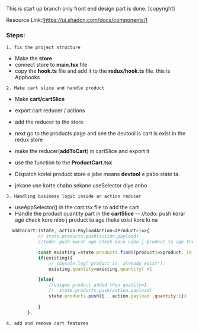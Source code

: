 This is start up branch only front end design part is done. [copyright]

Resource Link:[https://ui.shadcn.com/docs/components/]


###   Steps:

`1. fix the project structure`

- Make the **store**
- connect store to **main.tsx** file
- copy the **hook.ts** file and add it to the **redux/hook.ts** file. this is Apphooks

`2. Make cart slice and handle product`

- Make **cart/cartSlice**
- export cart reducer / actions
- add the reducer to the store
- next go to the products page and see the devtool is cart is exist in the redux store
- make the reducer(**addToCart**) in cartSlice and export it
- use the function to the **ProductCart.tsx** 

- Dispatch korlei product store e jabe means **devtool** e pabo state ta.

- jekane use korte chabo sekane useSelector diye anbo

`3. Handling business logic inside an action reducer`

- useAppSelector() in the *cart.tsx* file to add the cart
- Handle the product quantity part in the **cartSlice**
--  //todo: push korar age check kore nibo j product ta age theke exist kore ki na


```javascript
  addToCart:(state, action:PayloadAction<IProduct>)=>{
            // state.products.push(action.payload)
            //todo: push korar age check kore nibo j product ta age theke exist kore ki na

            const existing =state.products.find((product)=>product._id ===action.payload._id);
            if(existing){
                // console.log('product is  already exist');
                existing.quantity=existing.quantity! +1

            }else{
                //unique product added then quatity=1
                //  state.products.push(action.payload)
                state.products.push({...action.payload ,quantity:1})
               
            }
        },
```
`4. add and remove cart features`


